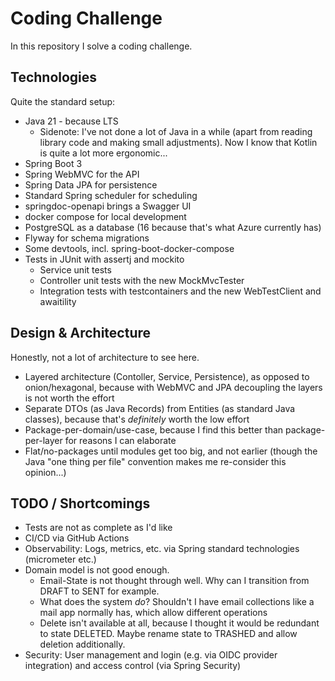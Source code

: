 # Coding Challenge

In this repository I solve a coding challenge.

## Technologies

Quite the standard setup:

* Java 21 - because LTS
  * Sidenote: I've not done a lot of Java in a while (apart from reading library code and making small adjustments). Now I know that Kotlin is quite a lot more ergonomic...
* Spring Boot 3
* Spring WebMVC for the API
* Spring Data JPA for persistence
* Standard Spring scheduler for scheduling
* springdoc-openapi brings a Swagger UI
* docker compose for local development
* PostgreSQL as a database (16 because that's what Azure currently has)
* Flyway for schema migrations
* Some devtools, incl. spring-boot-docker-compose
* Tests in JUnit with assertj and mockito
  * Service unit tests
  * Controller unit tests with the new MockMvcTester
  * Integration tests with testcontainers and the new WebTestClient and awaitility

## Design & Architecture

Honestly, not a lot of architecture to see here.

* Layered architecture (Contoller, Service, Persistence), as opposed to onion/hexagonal, because with WebMVC and JPA decoupling the layers is not worth the effort
* Separate DTOs (as Java Records) from Entities (as standard Java classes), because that's *definitely* worth the low effort
* Package-per-domain/use-case, because I find this better than package-per-layer for reasons I can elaborate
* Flat/no-packages until modules get too big, and not earlier (though the Java "one thing per file" convention makes me re-consider this opinion...)

## TODO / Shortcomings

* Tests are not as complete as I'd like
* CI/CD via GitHub Actions
* Observability: Logs, metrics, etc. via Spring standard technologies (micrometer etc.)
* Domain model is not good enough.
  * Email-State is not thought through well. Why can I transition from DRAFT to SENT for example.
  * What does the system *do*? Shouldn't I have email collections like a mail app normally has, which allow different operations
  * Delete isn't available at all, because I thought it would be redundant to state DELETED. Maybe rename state to TRASHED and allow deletion additionally.
* Security: User management and login (e.g. via OIDC provider integration) and access control (via Spring Security)
